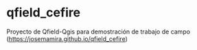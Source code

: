 # qfield_cefire
Proyecto de Qfield-Qgis para demostración de trabajo de campo
(https://josemamira.github.io/qfield_cefire)
